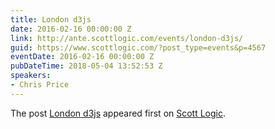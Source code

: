 ```yaml
---
title: London d3js
date: 2016-02-16 00:00:00 Z
link: http://ante.scottlogic.com/events/london-d3js/
guid: https://www.scottlogic.com/?post_type=events&p=4567
eventDate: 2016-02-16 00:00:00 Z
pubDateTime: 2018-05-04 13:52:53 Z
speakers:
- Chris Price
---
```


<p>The post <a rel="nofollow" href="http://ante.scottlogic.com/events/london-d3js/">London d3js</a> appeared first on <a rel="nofollow" href="http://ante.scottlogic.com">Scott Logic</a>.</p>
